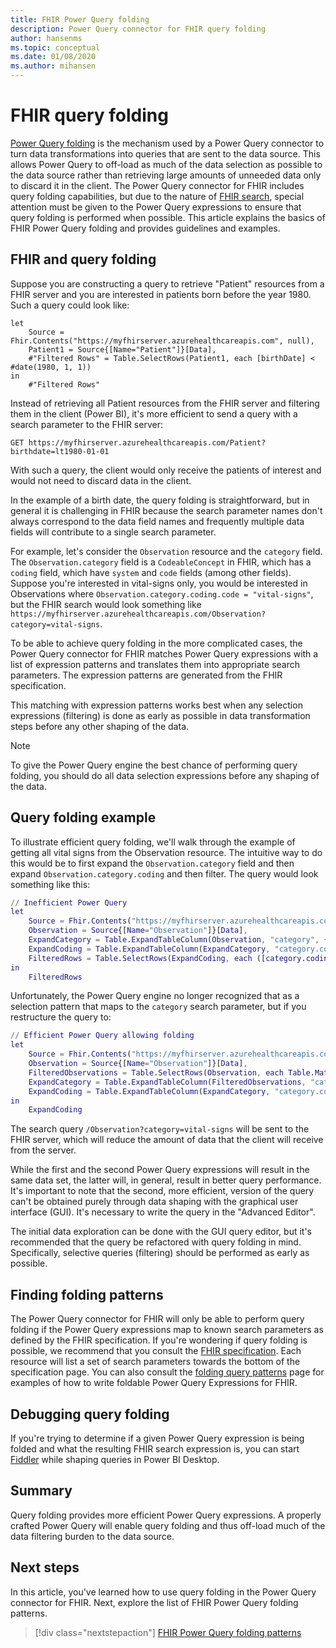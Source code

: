 ```yaml
---
title: FHIR Power Query folding
description: Power Query connector for FHIR query folding
author: hansenms
ms.topic: conceptual
ms.date: 01/08/2020
ms.author: mihansen
---
```


# FHIR query folding

[Power Query folding](../../power-query-folding.md) is the mechanism used by a Power Query connector to turn data transformations into queries that are sent to the data source. This allows Power Query to off-load as much of the data selection as possible to the data source rather than retrieving large amounts of unneeded data only to discard it in the client. The Power Query connector for FHIR includes query folding capabilities, but due to the nature of [FHIR search](https://www.hl7.org/fhir/search.html), special attention must be given to the Power Query expressions to ensure that query folding is performed when possible. This article explains the basics of FHIR Power Query folding and provides guidelines and examples.

## FHIR and query folding

Suppose you are constructing a query to retrieve "Patient" resources from a FHIR server and you are interested in patients born before the year 1980. Such a query could look like:

```
let
    Source = Fhir.Contents("https://myfhirserver.azurehealthcareapis.com", null),
    Patient1 = Source{[Name="Patient"]}[Data],
    #"Filtered Rows" = Table.SelectRows(Patient1, each [birthDate] < #date(1980, 1, 1))
in
    #"Filtered Rows"
```

Instead of retrieving all Patient resources from the FHIR server and filtering them in the client (Power BI), it's more efficient to send a query with a search parameter to the FHIR server:

```
GET https://myfhirserver.azurehealthcareapis.com/Patient?birthdate=lt1980-01-01
```

With such a query, the client would only receive the patients of interest and would not need to discard data in the client.

In the example of a birth date, the query folding is straightforward, but in general it is challenging in FHIR because the search parameter names don't always correspond to the data field names and frequently multiple data fields will contribute to a single search parameter. 

For example, let's consider the `Observation` resource and the `category` field. The `Observation.category` field is a `CodeableConcept` in FHIR, which has a `coding` field, which have `system` and `code` fields (among other fields). Suppose you're interested in vital-signs only, you would be interested in Observations where `Observation.category.coding.code = "vital-signs"`, but the FHIR search would look something like `https://myfhirserver.azurehealthcareapis.com/Observation?category=vital-signs`.

To be able to achieve query folding in the more complicated cases, the Power Query connector for FHIR matches Power Query expressions with a list of expression patterns and translates them into appropriate search parameters. The expression patterns are generated from the FHIR specification.

This matching with expression patterns works best when any selection expressions (filtering) is done as early as possible in data transformation steps before any other shaping of the data.

> [!Note]
> To give the Power Query engine the best chance of performing query folding, you should do all data selection expressions before any shaping of the data.

## Query folding example

To illustrate efficient query folding, we'll walk through the example of getting all vital signs from the Observation resource. The intuitive way to do this would be to first expand the `Observation.category` field and then expand `Observation.category.coding` and then filter. The query would look something like this:

```M
// Inefficient Power Query
let
    Source = Fhir.Contents("https://myfhirserver.azurehealthcareapis.com", null),
    Observation = Source{[Name="Observation"]}[Data],
    ExpandCategory = Table.ExpandTableColumn(Observation, "category", {"coding"}, {"category.coding"}),
    ExpandCoding = Table.ExpandTableColumn(ExpandCategory, "category.coding", {"system", "code"}, {"category.coding.system", "category.coding.code"}),
    FilteredRows = Table.SelectRows(ExpandCoding, each ([category.coding.code] = "vital-signs"))
in
    FilteredRows
```

Unfortunately, the Power Query engine no longer recognized that as a selection pattern that maps to the `category` search parameter, but if you restructure the query to:

```M
// Efficient Power Query allowing folding
let
    Source = Fhir.Contents("https://myfhirserver.azurehealthcareapis.com", null),
    Observation = Source{[Name="Observation"]}[Data],
    FilteredObservations = Table.SelectRows(Observation, each Table.MatchesAnyRows([category], each Table.MatchesAnyRows([coding], each [code] = "vital-signs"))),
    ExpandCategory = Table.ExpandTableColumn(FilteredObservations, "category", {"coding"}, {"category.coding"}),
    ExpandCoding = Table.ExpandTableColumn(ExpandCategory, "category.coding", {"system", "code"}, {"category.coding.system", "category.coding.code"})
in
    ExpandCoding
```

The search query `/Observation?category=vital-signs` will be sent to the FHIR server, which will reduce the amount of data that the client will receive from the server.

While the first and the second Power Query expressions will result in the same data set, the latter will, in general, result in better query performance. It's important to note that the second, more efficient, version of the query can't be obtained purely through data shaping with the graphical user interface (GUI). It's necessary to write the query in the "Advanced Editor".

The initial data exploration can be done with the GUI query editor, but it's recommended that the query be refactored with query folding in mind. Specifically, selective queries (filtering) should be performed as early as possible.

## Finding folding patterns

The Power Query connector for FHIR will only be able to perform query folding if the Power Query expressions map to known search parameters as defined by the FHIR specification. If you're wondering if query folding is possible, we recommend that you consult the [FHIR specification](https://hl7.org/fhir). Each resource will list a set of search parameters towards the bottom of the specification page. You can also consult the [folding query patterns](FHIR-QueryFoldingPatterns.md) page for examples of how to write foldable Power Query Expressions for FHIR.

## Debugging query folding

If you're trying to determine if a given Power Query expression is being folded and what the resulting FHIR search expression is, you can start [Fiddler](https://www.telerik.com/fiddler) while shaping queries in Power BI Desktop.

## Summary

Query folding provides more efficient Power Query expressions. A properly crafted Power Query will enable query folding and thus off-load much of the data filtering burden to the data source.

## Next steps

In this article, you've learned how to use query folding in the Power Query connector for FHIR. Next, explore the list of FHIR Power Query folding patterns.

>[!div class="nextstepaction"]
>[FHIR Power Query folding patterns](FHIR-QueryFoldingPatterns.md)